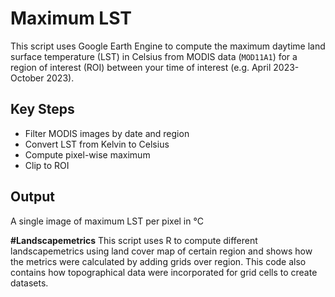 # Maximum LST 
This script uses Google Earth Engine to compute the maximum daytime land surface temperature (LST) in Celsius from MODIS data (`MOD11A1`) for a region of interest (ROI) between your time of interest (e.g. April 2023-October 2023).

## Key Steps
- Filter MODIS images by date and region
- Convert LST from Kelvin to Celsius
- Compute pixel-wise maximum
- Clip to ROI

## Output
A single image of maximum LST per pixel in °C

**#Landscapemetrics**
This script uses R to compute different landscapemetrics using land cover map of certain region and shows how the metrics were calculated by adding grids over region. This code also contains how topographical data were incorporated for grid cells to create datasets. 
